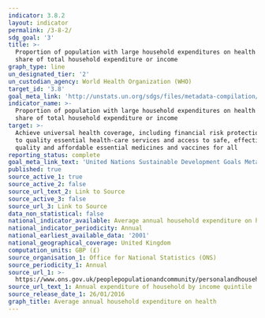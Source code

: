 ```yaml
---
indicator: 3.8.2
layout: indicator
permalink: /3-8-2/
sdg_goal: '3'
title: >-
  Proportion of population with large household expenditures on health as a
  share of total household expenditure or income
graph_type: line
un_designated_tier: '2'
un_custodian_agency: World Health Organization (WHO)
target_id: '3.8'
goal_meta_link: 'http://unstats.un.org/sdgs/files/metadata-compilation/Metadata-Goal-3.pdf'
indicator_name: >-
  Proportion of population with large household expenditures on health as a
  share of total household expenditure or income
target: >-
  Achieve universal health coverage, including financial risk protection, access
  to quality essential health-care services and access to safe, effective,
  quality and affordable essential medicines and vaccines for all
reporting_status: complete
goal_meta_link_text: 'United Nations Sustainable Development Goals Metadata: Goal 3'
published: true
source_active_1: true
source_active_2: false
source_url_text_2: Link to Source
source_active_3: false
source_url_3: Link to Source
data_non_statistical: false
national_indicator_available: Average annual household expenditure on health
national_indicator_periodicity: Annual
national_earliest_available_data: '2001'
national_geographical_coverage: United Kingdom
computation_units: GBP (£)
source_organisation_1: Office for National Statistics (ONS)
source_periodicity_1: Annual
source_url_1: >-
  https://www.ons.gov.uk/peoplepopulationandcommunity/personalandhouseholdfinances/expenditure/adhocs/005250annualexpenditureofhouseholdbyincomequintile
source_url_text_1: Annual expenditure of household by income quintile
source_release_date_1: 26/01/2016
graph_title: Average annual household expenditure on health
---
```


